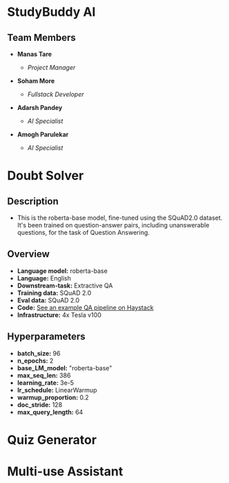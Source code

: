 # StudyBuddy AI

## Team Members

- **Manas Tare**
  - *Project Manager*

- **Soham More**
  - *Fullstack Developer*

- **Adarsh Pandey**
  - *AI Specialist*

- **Amogh Parulekar**
  - *AI Specialist*

# Doubt Solver

## Description
- This is the roberta-base model, fine-tuned using the SQuAD2.0 dataset. It's been trained on question-answer pairs, including unanswerable questions, for the task of Question Answering.

## Overview

- **Language model:** roberta-base
- **Language:** English
- **Downstream-task:** Extractive QA
- **Training data:** SQuAD 2.0
- **Eval data:** SQuAD 2.0
- **Code:** [See an example QA pipeline on Haystack](https://github.com/deepset-ai/haystack)
- **Infrastructure:** 4x Tesla v100

## Hyperparameters

- **batch_size:** 96
- **n_epochs:** 2
- **base_LM_model:** "roberta-base"
- **max_seq_len:** 386
- **learning_rate:** 3e-5
- **lr_schedule:** LinearWarmup
- **warmup_proportion:** 0.2
- **doc_stride:** 128
- **max_query_length:** 64

# Quiz Generator
# Multi-use Assistant
